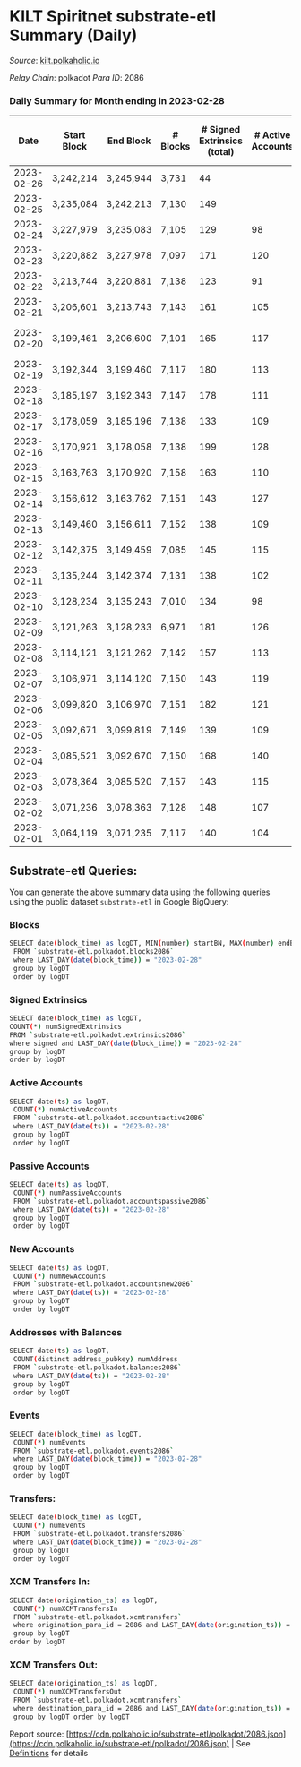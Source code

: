 # KILT Spiritnet substrate-etl Summary (Daily)

_Source_: [kilt.polkaholic.io](https://kilt.polkaholic.io)

*Relay Chain*: polkadot
*Para ID*: 2086



### Daily Summary for Month ending in 2023-02-28


| Date | Start Block | End Block | # Blocks | # Signed Extrinsics (total) | # Active Accounts | # Passive | # New | # Addresses with Balances | # Events | # Transfers | # XCM Transfers In | # XCM Transfers Out | Issues | 
| ---- | ----------- | --------- | -------- | --------------------------- | ----------------- | --------- | ----- | ------------------------- | -------- | ----------- | ------------------ | ------------------- | ------ |
| 2023-02-26 | 3,242,214 | 3,245,944 | 3,731 | 44 |  |  |  |  | 19,063 | 11  |   |   |  |
| 2023-02-25 | 3,235,084 | 3,242,213 | 7,130 | 149 |  |  |  | 18,067 | 36,896 | 60  |   |   |  |
| 2023-02-24 | 3,227,979 | 3,235,083 | 7,105 | 129 | 98 | 8 | 6 | 18,061 | 36,612 | 39  |   |   |  |
| 2023-02-23 | 3,220,882 | 3,227,978 | 7,097 | 171 | 120 | 20 | 14 | 18,057 | 36,992 | 48  |   |   |  |
| 2023-02-22 | 3,213,744 | 3,220,881 | 7,138 | 123 | 91 | 23 | 7 | 18,045 | 36,747 | 51  |   |   |  |
| 2023-02-21 | 3,206,601 | 3,213,743 | 7,143 | 161 | 105 | 11 | 4 | 18,038 | 37,102 | 50  |   |   |  |
| 2023-02-20 | 3,199,461 | 3,206,600 | 7,101 | 165 | 117 | 16 | 8 | 18,034 | 34,396 | 43  |   |   | 39 missing (0.55%) |
| 2023-02-19 | 3,192,344 | 3,199,460 | 7,117 | 180 | 113 | 19 | 7 | 18,028 | 29,996 | 65  |   |   |  |
| 2023-02-18 | 3,185,197 | 3,192,343 | 7,147 | 178 | 111 | 13 | 11 | 18,021 | 30,102 | 51  |   |   |  |
| 2023-02-17 | 3,178,059 | 3,185,196 | 7,138 | 133 | 109 | 18 | 11 | 18,010 | 29,721 | 54  |   |   |  |
| 2023-02-16 | 3,170,921 | 3,178,058 | 7,138 | 199 | 128 | 15 | 4 | 17,999 | 30,322 | 63  |   |   |  |
| 2023-02-15 | 3,163,763 | 3,170,920 | 7,158 | 163 | 110 | 15 | 10 | 17,997 | 30,022 | 43  |   |   |  |
| 2023-02-14 | 3,156,612 | 3,163,762 | 7,151 | 143 | 127 | 10 | 5 | 17,989 | 29,830 | 64  |   |   |  |
| 2023-02-13 | 3,149,460 | 3,156,611 | 7,152 | 138 | 109 | 14 | 8 | 17,985 | 29,825 | 36  |   |   |  |
| 2023-02-12 | 3,142,375 | 3,149,459 | 7,085 | 145 | 115 | 17 | 10 | 17,977 | 29,626 | 50  |   |   |  |
| 2023-02-11 | 3,135,244 | 3,142,374 | 7,131 | 138 | 102 | 10 | 10 | 17,970 | 29,737 | 29  |   |   |  |
| 2023-02-10 | 3,128,234 | 3,135,243 | 7,010 | 134 | 98 | 13 | 8 | 17,962 | 29,193 | 49  |   |   |  |
| 2023-02-09 | 3,121,263 | 3,128,233 | 6,971 | 181 | 126 | 15 | 1 | 17,957 | 29,444 | 43  |   |   |  |
| 2023-02-08 | 3,114,121 | 3,121,262 | 7,142 | 157 | 113 | 6 | 6 | 17,958 | 29,942 | 42  |   |   |  |
| 2023-02-07 | 3,106,971 | 3,114,120 | 7,150 | 143 | 119 | 20 | 9 | 17,953 | 29,857 | 62  |   |   |  |
| 2023-02-06 | 3,099,820 | 3,106,970 | 7,151 | 182 | 121 | 17 | 8 | 17,947 | 30,189 | 38  |   |   |  |
| 2023-02-05 | 3,092,671 | 3,099,819 | 7,149 | 139 | 109 | 9 | 5 | 17,941 | 29,831 | 43  |   |   |  |
| 2023-02-04 | 3,085,521 | 3,092,670 | 7,150 | 168 | 140 | 18 | 8 | 17,939 | 30,055 | 88  |   |   |  |
| 2023-02-03 | 3,078,364 | 3,085,520 | 7,157 | 143 | 115 | 10 | 5 | 17,932 | 29,900 | 37  |   |   |  |
| 2023-02-02 | 3,071,236 | 3,078,363 | 7,128 | 148 | 107 | 15 | 10 | 17,929 | 29,814 | 50  |   |   |  |
| 2023-02-01 | 3,064,119 | 3,071,235 | 7,117 | 140 | 104 | 7 | 1 | 17,919 | 29,711 | 45  |   |   |  |

## Substrate-etl Queries:
You can generate the above summary data using the following queries using the public dataset `substrate-etl` in Google BigQuery:

### Blocks
```bash
SELECT date(block_time) as logDT, MIN(number) startBN, MAX(number) endBN, COUNT(*) numBlocks 
 FROM `substrate-etl.polkadot.blocks2086`  
 where LAST_DAY(date(block_time)) = "2023-02-28" 
 group by logDT 
 order by logDT
```

### Signed Extrinsics
```bash
SELECT date(block_time) as logDT, 
COUNT(*) numSignedExtrinsics 
FROM `substrate-etl.polkadot.extrinsics2086`  
where signed and LAST_DAY(date(block_time)) = "2023-02-28" 
group by logDT 
order by logDT
```

### Active Accounts
```bash
SELECT date(ts) as logDT, 
 COUNT(*) numActiveAccounts 
 FROM `substrate-etl.polkadot.accountsactive2086` 
 where LAST_DAY(date(ts)) = "2023-02-28" 
 group by logDT 
 order by logDT
```

### Passive Accounts
```bash
SELECT date(ts) as logDT, 
 COUNT(*) numPassiveAccounts 
 FROM `substrate-etl.polkadot.accountspassive2086` 
 where LAST_DAY(date(ts)) = "2023-02-28" 
 group by logDT 
 order by logDT
```

### New Accounts
```bash
SELECT date(ts) as logDT, 
 COUNT(*) numNewAccounts 
 FROM `substrate-etl.polkadot.accountsnew2086` 
 where LAST_DAY(date(ts)) = "2023-02-28" 
 group by logDT
 order by logDT
```

### Addresses with Balances
```bash
SELECT date(ts) as logDT,
 COUNT(distinct address_pubkey) numAddress 
 FROM `substrate-etl.polkadot.balances2086` 
 where LAST_DAY(date(ts)) = "2023-02-28" 
 group by logDT 
 order by logDT
```

### Events
```bash
SELECT date(block_time) as logDT, 
 COUNT(*) numEvents 
 FROM `substrate-etl.polkadot.events2086` 
 where LAST_DAY(date(block_time)) = "2023-02-28" 
 group by logDT 
 order by logDT
```

### Transfers:
```bash
SELECT date(block_time) as logDT, 
 COUNT(*) numEvents 
 FROM `substrate-etl.polkadot.transfers2086` 
 where LAST_DAY(date(block_time)) = "2023-02-28" 
 group by logDT 
 order by logDT
```

### XCM Transfers In:
```bash
SELECT date(origination_ts) as logDT, 
 COUNT(*) numXCMTransfersIn 
 FROM `substrate-etl.polkadot.xcmtransfers` 
 where origination_para_id = 2086 and LAST_DAY(date(origination_ts)) = "2023-02-28" 
 group by logDT 
order by logDT
```

### XCM Transfers Out:
```bash
SELECT date(origination_ts) as logDT, 
 COUNT(*) numXCMTransfersOut 
 FROM `substrate-etl.polkadot.xcmtransfers` 
 where destination_para_id = 2086 and LAST_DAY(date(origination_ts)) = "2023-02-28" 
 group by logDT order by logDT
```


Report source: [https://cdn.polkaholic.io/substrate-etl/polkadot/2086.json](https://cdn.polkaholic.io/substrate-etl/polkadot/2086.json) | See [Definitions](/DEFINITIONS.md) for details
